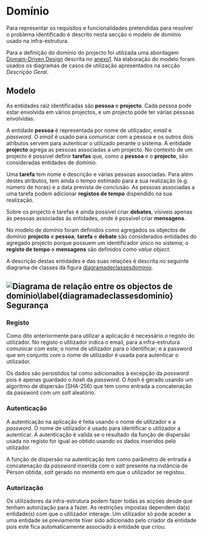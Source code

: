 Domínio
=

Para representar os requisitos e funcionalidades pretendidas para resolver o problema identificado é descrito nesta secção o modelo de domínio usado na infra-estrutura.

Para a definição do domínio do projecto foi utilizada uma abordagem [Domain-Driven Design](#ddd) descrita no [anexo1](#). Na elaboração do modelo foram usados os diagramas de casos de utilização apresentados na secção *Descrição Geral*.

Modelo
-

As entidades raiz identificadas são **pessoa** e **projecto**. Cada pessoa pode estar envolvida em vários projectos, e um projecto pode ter várias pessoas envolvidas. 

A entidade **pessoa** é representada por nome de utilizador, *email* e *password*.
O *email* é usado para comunicar com a pessoa e os outros dois atributos servem para autenticar o utilizado perante o sistema. A entidade **projecto** agrega as pessoas associadas a um projecto. No contexto de um projecto é possível definir **tarefas** que, como a **pessoa** e o **projecto**, são consideradas entidades de domínio.

Uma **tarefa** tem nome e descrição e várias pessoas associadas. Para além destes atributos, tem ainda o tempo estimado para a sua realização (e.g. número de horas) e a data prevista de conclusão. As pessoas associadas a uma tarefa podem adicionar **registos de tempo** dispendido na sua realização.

Sobre os projecto e tarefas é ainda possível criar **debates**, vísiveis apenas ás pessoas associadas ás entidades, onde é possível criar **mensagens**.

No modelo de domínio foram definidos como agregados os objectos de domínio **projecto** e **pessoa**; **tarefa** e **debate** são considerados entidades do agregado projecto porque possuem um identificador único no sistema; o **registo de tempo** e **mensagens** são definidos como *value object*. 

A descrição destas entidades e das suas relações é descrita no seguinte diagrama de classes da figura [diagramadeclassesdominio](#).

![Diagrama de relação entre os objectos de domínio\label{diagramadeclassesdominio}](http://www.lucidchart.com/publicSegments/view/4fd89208-da90-4b53-8506-66290a443549/image.png)
Segurança
-

### Registo 

Como dito anteriormente para utilizar a aplicação é necessário o registo do utilizador. No registo o utilizador indica o email, para a infra-estrutura comunicar com este; o nome de utilizador para o identificar; e a password que em conjunto com o nome de utilizador é usada para autenticar o utilizador.

Os dados são persistidos tal como adicionados à excepção da *password* pois é apenas guardado o *hash* da *password*. 
O *hash* é gerado usando um algoritmo de dispersão (SHA-256) que tem como entrada a concatenação da password com um *salt* aleatório.

### Autenticação

A autenticação na aplicação é feita usando o nome de utilizador e a *password*. O nome de utilizador é usado para identificar o utilizador a autenticar. A autenticação é valida se o resultado da função de dispersão usada no registo for igual ao obtido usando os dados inseridos pelo utilizador.

A função de dispersão na autenticação tem como parâmetro de entrada a concatenação da *password* inserida com o *salt* presente na instância de Person obtida, *salt* gerado no momento em que o utilizador se registou.

### Autorização

Os utilizadores da infra-estrutura podem fazer todas as acções desde que tenham autorização para a fazer. As restrições impostas dependem da(s) entidade(s) com que o utilizador interage. Um utilizador só pode aceder a uma entidade se previamente tiver sido adicionado pelo criador da entidade pois este fica automaticamente associado à entidade que criou.
